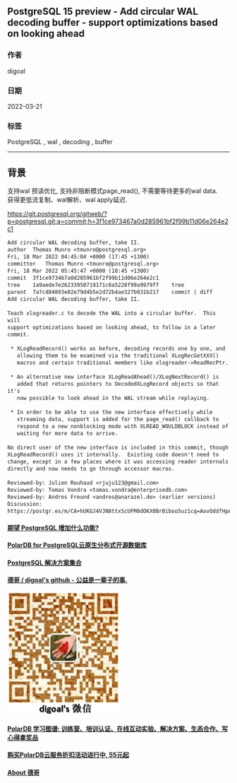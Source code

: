 ## PostgreSQL 15 preview - Add circular WAL decoding buffer - support optimizations based on looking ahead  
        
### 作者        
digoal        
        
### 日期        
2022-03-21       
        
### 标签        
PostgreSQL , wal , decoding , buffer   
        
----        
        
## 背景   
支持wal 预读优化, 支持非阻断模式page_read(), 不需要等待更多的wal data.    
获得更低流复制、wal解析、wal apply延迟.    
  
https://git.postgresql.org/gitweb/?p=postgresql.git;a=commit;h=3f1ce973467a0d285961bf2f99b11d06e264e2c1  
  
```  
Add circular WAL decoding buffer, take II.  
author	Thomas Munro <tmunro@postgresql.org>	  
Fri, 18 Mar 2022 04:45:04 +0000 (17:45 +1300)  
committer	Thomas Munro <tmunro@postgresql.org>	  
Fri, 18 Mar 2022 05:45:47 +0000 (18:45 +1300)  
commit	3f1ce973467a0d285961bf2f99b11d06e264e2c1  
tree	1a9aede7e26233950719171c8a5228f99a9979ff	tree  
parent	7a7cd84893e02e79d4b5e2d72b4ae327b031b217	commit | diff  
Add circular WAL decoding buffer, take II.  
  
Teach xlogreader.c to decode the WAL into a circular buffer.  This will  
support optimizations based on looking ahead, to follow in a later  
commit.  
  
 * XLogReadRecord() works as before, decoding records one by one, and  
   allowing them to be examined via the traditional XLogRecGetXXX()  
   macros and certain traditional members like xlogreader->ReadRecPtr.  
  
 * An alternative new interface XLogReadAhead()/XLogNextRecord() is  
   added that returns pointers to DecodedXLogRecord objects so that it's  
   now possible to look ahead in the WAL stream while replaying.  
  
 * In order to be able to use the new interface effectively while  
   streaming data, support is added for the page_read() callback to  
   respond to a new nonblocking mode with XLREAD_WOULDBLOCK instead of  
   waiting for more data to arrive.  
  
No direct user of the new interface is included in this commit, though  
XLogReadRecord() uses it internally.  Existing code doesn't need to  
change, except in a few places where it was accessing reader internals  
directly and now needs to go through accessor macros.  
  
Reviewed-by: Julien Rouhaud <rjuju123@gmail.com>  
Reviewed-by: Tomas Vondra <tomas.vondra@enterprisedb.com>  
Reviewed-by: Andres Freund <andres@anarazel.de> (earlier versions)  
Discussion: https://postgr.es/m/CA+hUKGJ4VJN8ttxScUFM8dOKX0BrBiboo5uz1cq=AovOddfHpA@mail.gmail.com  
```  
  
  
#### [期望 PostgreSQL 增加什么功能?](https://github.com/digoal/blog/issues/76 "269ac3d1c492e938c0191101c7238216")
  
  
#### [PolarDB for PostgreSQL云原生分布式开源数据库](https://github.com/ApsaraDB/PolarDB-for-PostgreSQL "57258f76c37864c6e6d23383d05714ea")
  
  
#### [PostgreSQL 解决方案集合](https://yq.aliyun.com/topic/118 "40cff096e9ed7122c512b35d8561d9c8")
  
  
#### [德哥 / digoal's github - 公益是一辈子的事.](https://github.com/digoal/blog/blob/master/README.md "22709685feb7cab07d30f30387f0a9ae")
  
  
![digoal's wechat](../pic/digoal_weixin.jpg "f7ad92eeba24523fd47a6e1a0e691b59")
  
  
#### [PolarDB 学习图谱: 训练营、培训认证、在线互动实验、解决方案、生态合作、写心得拿奖品](https://www.aliyun.com/database/openpolardb/activity "8642f60e04ed0c814bf9cb9677976bd4")
  
  
#### [购买PolarDB云服务折扣活动进行中, 55元起](https://www.aliyun.com/activity/new/polardb-yunparter?userCode=bsb3t4al "e0495c413bedacabb75ff1e880be465a")
  
  
#### [About 德哥](https://github.com/digoal/blog/blob/master/me/readme.md "a37735981e7704886ffd590565582dd0")
  
